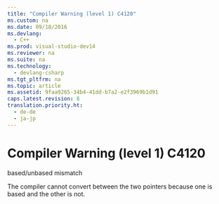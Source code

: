 ```yaml
---
title: "Compiler Warning (level 1) C4120"
ms.custom: na
ms.date: 09/18/2016
ms.devlang: 
  - C++
ms.prod: visual-studio-dev14
ms.reviewer: na
ms.suite: na
ms.technology: 
  - devlang-csharp
ms.tgt_pltfrm: na
ms.topic: article
ms.assetid: 9faa9265-34b4-41dd-b7a2-e2f3969b1d91
caps.latest.revision: 8
translation.priority.ht: 
  - de-de
  - ja-jp
---
```

# Compiler Warning (level 1) C4120
based/unbased mismatch  
  
 The compiler cannot convert between the two pointers because one is based and the other is not.